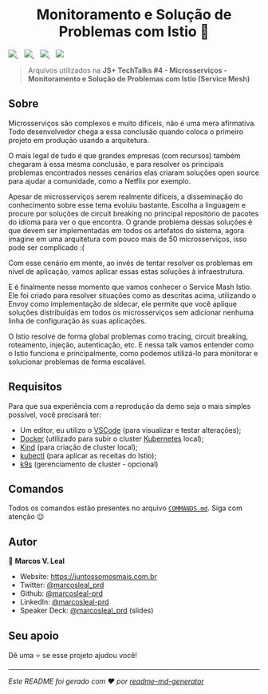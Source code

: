 <h1 align="center">Monitoramento e Solução de Problemas com Istio 👋</h1>
<p>
<a href="https://www.linkedin.com/in/marcosleal-prd/">
 <img src="https://img.shields.io/badge/linkedin-%230077B5.svg?&style=for-the-badge&logo=linkedin&logoColor=white" />
</a>&nbsp;&nbsp;
<a href="https://twitter.com/marcosleal_prd">
  <img src="https://img.shields.io/badge/twitter-%231DA1F2.svg?&style=for-the-badge&logo=twitter&logoColor=white" />
</a>&nbsp;&nbsp;
<a href="https://www.instagram.com/marcosleal.prd/">
  <img src="https://img.shields.io/badge/instagram-%23E4405F.svg?&style=for-the-badge&logo=instagram&logoColor=white" />
</a>&nbsp;&nbsp;
<a href="https://medium.com/@marcosleal.prd">
  <img src="https://img.shields.io/badge/medium-%2312100E.svg?&style=for-the-badge&logo=medium&logoColor=white" />
</a>
</p>

> Arquivos utilizados na **JS+ TechTalks #4 - Microsserviços - Monitoramento e Solução de Problemas com Istio (Service Mesh)**

## Sobre

Microsserviços são complexos e muito difíceis, não é uma mera afirmativa. Todo desenvolvedor chega a essa conclusão quando coloca o primeiro projeto em produção usando a arquitetura.

O mais legal de tudo é que grandes empresas (com recursos) também chegaram à essa mesma conclusão, e para resolver os principais problemas encontrados nesses cenários elas criaram soluções open source para ajudar a comunidade, como a Netflix por exemplo.

Apesar de microsserviços serem realmente difíceis, a disseminação do conhecimento sobre esse tema evoluiu bastante. Escolha a linguagem e procure por soluções de circuit breaking no principal repositório de pacotes do idioma para ver o que encontra. O grande problema dessas soluções é que devem ser implementadas em todos os artefatos do sistema, agora imagine em uma arquitetura com pouco mais de 50 microsserviços, isso pode ser complicado :(

Com esse cenário em mente, ao invés de tentar resolver os problemas em nível de aplicação, vamos aplicar essas estas soluções à infraestrutura.

E é finalmente nesse momento que vamos conhecer o Service Mash Istio. Ele foi criado para resolver situações como as descritas acima, utilizando o Envoy como implementação de sidecar, ele permite que você aplique soluções distribuídas em todos os microsserviços sem adicionar nenhuma linha de configuração às suas aplicações.

O Istio resolve de forma global problemas como tracing, circuit breaking, roteamento, injeção, autenticação, etc. E nessa talk vamos entender como o Istio funciona e principalmente, como podemos utilizá-lo para monitorar e solucionar problemas de forma escalável.

## Requisitos

Para que sua experiência com a reprodução da demo seja o mais simples possível, você precisará ter:

- Um editor, eu utilizo o [VSCode](https://code.visualstudio.com/) (para visualizar e testar alterações);
- [Docker](https://www.docker.com/) (utilizado para subir o cluster [Kubernetes](http://kubernetes.io/) local);
- [Kind](https://kind.sigs.k8s.io/) (para criação de cluster local);
- [kubectl](https://kubernetes.io/docs/tasks/tools/install-kubectl/) (para aplicar as receitas do Istio);
- [k9s](https://k9scli.io/) (gerenciamento de cluster - opcional)

## Comandos

Todos os comandos estão presentes no arquivo [`COMMANDS.md`](COMMANDS.md). Siga com atenção :wink:

## Autor

👤 **Marcos V. Leal**

* Website: https://juntossomosmais.com.br
* Twitter: [@marcosleal\_prd](https://twitter.com/marcosleal\_prd)
* Github: [@marcosleal-prd](https://github.com/marcosleal-prd)
* LinkedIn: [@marcosleal-prd](https://linkedin.com/in/marcosleal-prd)
* Speaker Deck: [@marcosleal_prd](https://speakerdeck.com/marcosleal_prd/) (slides)

## Seu apoio

Dê uma ⭐️ se esse projeto ajudou você!

***
_Este README foi gerado com ❤️ por [readme-md-generator](https://github.com/kefranabg/readme-md-generator)_